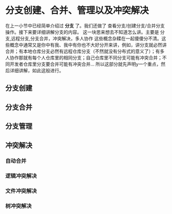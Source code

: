 # 分支创建、合并、管理以及冲突解决

在上一小节中已经简单介绍过 **分支** 了。我们还做了 查看分支/创建分支/合并分支 操作。接下来要详细讲解分支的内容。
这一块思来想去不知道怎么讲。主要是 分支,远程分支,分支合并，冲突解决，多人协作 这些概念杂糅在一起傻傻分不清。这些概念中通常又是你中有我、我中有你也不大好分开来讲，例如，讲分支就必然讲合并；有本地仓库分支必然有远程仓库分支（不然就没有分布式的意义了）；有多人协作那就有每个人仓库里的相同分支；自己仓库里不同分支可能有冲突合并；不同开发者仓库里分支要合并可能有冲突合并... 所以这部分就先声明y一个重点，然后详细讲解，如此这般进行。

## 分支创建


## 分支合并


## 分支管理


## 冲突解决

### 自动合并
### 逻辑冲突解决
### 文件冲突解决
### 树冲突解决
